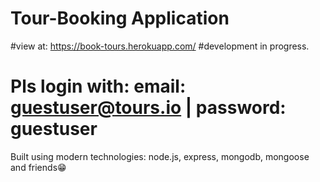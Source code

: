 # Tour-Booking Application

#view at: https://book-tours.herokuapp.com/
#development in progress.
# Pls login with: email: guestuser@tours.io | password: guestuser
Built using modern technologies: node.js, express, mongodb, mongoose and friends😁
